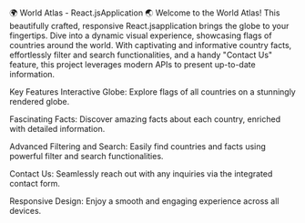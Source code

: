 🌍 World Atlas - React.jsApplication 🌏
Welcome to the World Atlas! This beautifully crafted, responsive React.jsapplication brings the globe to your fingertips. Dive into a dynamic visual experience, showcasing flags of countries around the world. With captivating and informative country facts, effortlessly filter and search functionalities, and a handy "Contact Us" feature, this project leverages modern APIs to present up-to-date information.

Key Features
Interactive Globe: Explore flags of all countries on a stunningly rendered globe.

Fascinating Facts: Discover amazing facts about each country, enriched with detailed information.

Advanced Filtering and Search: Easily find countries and facts using powerful filter and search functionalities.

Contact Us: Seamlessly reach out with any inquiries via the integrated contact form.

Responsive Design: Enjoy a smooth and engaging experience across all devices.
